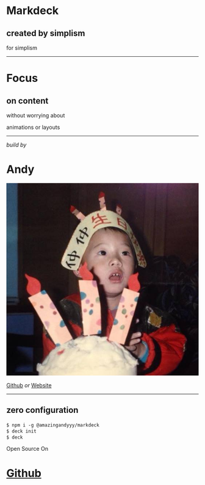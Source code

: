 # Markdeck

## created by simplism
 
for simplism

---

# Focus

## on content

without worrying about

animations or layouts

---

*build by*

# Andy

![image](images/profile.jpg)

[Github](https://github.com/amazingandyyy) *or* [Website](https://amazingandyyy.com)

---

## zero configuration

```shell
$ npm i -g @amazingandyyy/markdeck
$ deck init
$ deck
```

Open Source On

# [Github](https://github.com/amazingandyyy/markdeck)
